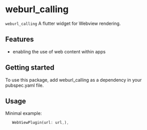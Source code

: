 # weburl_calling

`weburl_calling` A flutter widget for Webview rendering.


## Features

 - enabling the use of web content within apps


## Getting started

To use this package, add weburl_calling as a dependency in your pubspec.yaml file.

## Usage

Minimal example:

```dart
   WebViewPlugin(url: url,),
```

